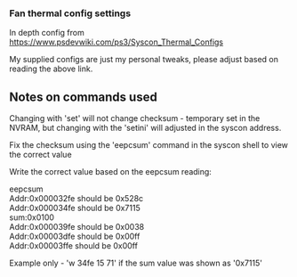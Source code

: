 ### Fan thermal config settings

In depth config from https://www.psdevwiki.com/ps3/Syscon_Thermal_Configs

My supplied configs are just my personal tweaks, please adjust based on reading the above link.

## Notes on commands used

Changing with 'set' will not change checksum - temporary set in the NVRAM, but changing with the 'setini' will adjusted in the syscon address.

Fix the checksum using the 'eepcsum' command in the syscon shell to view the correct value

Write the correct value based on the eepcsum reading:

eepcsum  
Addr:0x000032fe should be 0x528c  
Addr:0x000034fe should be 0x7115  
sum:0x0100  
Addr:0x000039fe should be 0x0038  
Addr:0x00003dfe should be 0x00ff  
Addr:0x00003ffe should be 0x00ff  

Example only - 'w 34fe 15 71' if the sum value was shown as '0x7115'
